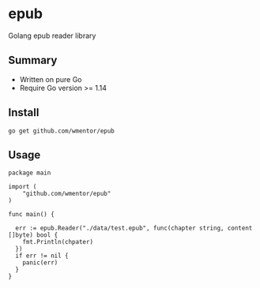 # epub

Golang epub reader library

## Summary

* Written on pure Go
* Require Go version >= 1.14

## Install

```plaintext
go get github.com/wmentor/epub
```

## Usage

```golang
package main

import (
	"github.com/wmentor/epub"
)

func main() {

  err := epub.Reader("./data/test.epub", func(chapter string, content []byte) bool {
    fmt.Println(chpater)
  })
  if err != nil {
    panic(err)
  }
}
```
